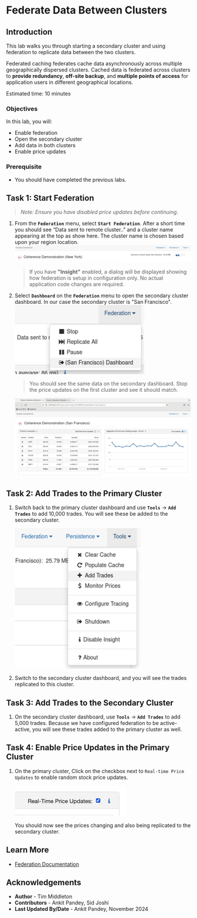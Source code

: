 # Federate Data Between Clusters

## Introduction

This lab walks you through starting a secondary cluster and using federation to replicate data between the two clusters.

Federated caching federates cache data asynchronously across multiple geographically dispersed clusters. Cached data is federated across clusters to **provide redundancy**, **off-site backup**, and **multiple points of access** for application users in different geographical locations.

Estimated time: 10 minutes

### Objectives

In this lab, you will:

* Enable federation
* Open the secondary cluster
* Add data in both clusters 
* Enable price updates

### Prerequisite

* You should have completed the previous labs.

## Task 1: Start Federation

> *Note: Ensure you have disabled price updates before continuing*.

1. From the **`Federation`** menu, select **`Start Federation`**. After a short time you should see “Data sent to remote cluster..” and a cluster name appearing at the top as show here. The cluster name is chosen based upon your region location.
   ![Federation Start](images/federation-header.png "Federation Start")
      > If you have **"Insight"** enabled, a dialog will be displayed showing how federation is setup in configuration only. No actual application code changes are required.

2. Select **`Dashboard`** on the **`Federation`** menu to open the secondary cluster dashboard. In our case the secondary cluster is "San Francisco".
   ![Open Secondary](images/secondary.png "Open Secondary")
   
      > You should see the same data on the secondary dashboard. Stop the price updates on the first cluster and see it should match.
 
      ![Open Secondary](images/secondary-cluster.png "Open Secondary")

## Task 2: Add Trades to the Primary Cluster

1. Switch back to the primary cluster dashboard and use **`Tools`** -> **`Add Trades`** to add 10,000 trades. You will see these be added to the secondary cluster.

   ![Add Trades](images/add-trades.png "Add Trades")

2. Switch to the secondary cluster dashboard, and you will see the trades replicated to this cluster.

## Task 3: Add Trades to the Secondary Cluster

1. On the secondary cluster dashboard, use **`Tools`** -> **`Add Trades`** to add 5,000 trades. Because we have configured federation to be active-active, 
you will see these trades added to the primary cluster as well.

## Task 4: Enable Price Updates in the Primary Cluster

1. On the primary cluster, Click on the checkbox next to `Real-time Price Updates` to enable random stock price updates.
   
   ![Price Updates](images/price-updates.png "Price Updates")

   You should now see the prices changing and also being replicated to the secondary cluster.

## Learn More

* [Federation Documentation](https://docs.oracle.com/en/middleware/standalone/coherence/14.1.1.2206/administer/federating-caches-clusters.html)

## Acknowledgements

* **Author** - Tim Middleton
* **Contributors** - Ankit Pandey, Sid Joshi
* **Last Updated By/Date** - Ankit Pandey, November 2024